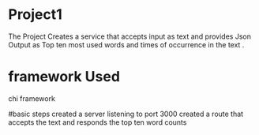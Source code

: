 # Project1
The Project Creates a service that accepts input as text and provides Json Output as Top ten most used words and 
times of occurrence in the text .

# framework Used
 chi framework

#basic steps 
 created a server listening to port 3000
 created a route that accepts the text and responds the top ten word counts
 

